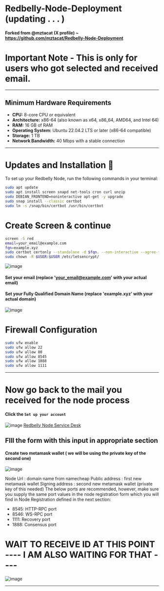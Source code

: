 # Redbelly-Node-Deployment (updating . . . ) 
#### Forked from @mztacat (X profile) ~ https://github.com/mztacat/Redbelly-Node-Deployment
# Important Note - This is only for users who got selected and received email.

---

## Minimum Hardware Requirements

- **CPU:** 8-core CPU or equivalent
- **Architecture:** x86-64 (also known as x64, x86_64, AMD64, and Intel 64)
- **RAM:** 16 GB of RAM
- **Operating System:** Ubuntu 22.04.2 LTS or later (x86-64 compatible)
- **Storage:** 1 TB
- **Network Bandwidth:** 40 Mbps with a stable connection

---

# Updates and Installation 🫡
To set up your Redbelly Node, run the following commands in your terminal:

```bash
sudo apt update
sudo apt install screen snapd net-tools cron curl unzip
sudo DEBIAN_FRONTEND=noninteractive apt-get -y upgrade
sudo snap install --classic certbot
sudo ln -s /snap/bin/certbot /usr/bin/certbot

```


# Create Screen & continue

```bash
screen -S red
email=your_email@example.com
fqn=example.xyz
sudo certbot certonly --standalone -d $fqn. --non-interactive --agree-tos -m $email
sudo chown -R $USER:$USER /etc/letsencrypt/

```
![image](https://github.com/mztacat/Redbelly-Node-Deployment/assets/31314340/cc923f00-dbc3-49b4-8e37-cc439896114e)


#### Set your email (replace 'your_email@example.com' with your actual email)
#### Set your Fully Qualified Domain Name (replace 'example.xyz' with your actual domain)
![image](https://github.com/mztacat/Redbelly-Node-Deployment/assets/31314340/b1651913-0f79-454f-a1cf-def717eeca59)  



# Firewall Configuration
```bash
sudo ufw enable
sudo ufw allow 22
sudo ufw allow 80
sudo ufw allow 8545
sudo ufw allow 1888
sudo ufw allow 1111
```

---

# Now go back to the mail you received for the node process 
#### Click the `Set up your account `

![image](https://github.com/mztacat/Redbelly-Node-Deployment/assets/31314340/b55576ea-9a34-48c5-bebe-b327f44abf25)
[Redbelly Node Service Desk](https://redbelly.atlassian.net/servicedesk/customer/portal/13/user/login?destination=portal%2F13%2Fgroup%2F17%2Fcreate%2F86)


## FIll the form with this input in appropriate section 
#### Create two metamask wallet ( we will be using the private key of the second one) 

![image](https://github.com/mztacat/Redbelly-Node-Deployment/assets/31314340/f96de0a3-c076-46a4-877a-3607bb8edd97)

Node Url : domain name from namecheap
Public address : first new metamask wallet
Signing address : second new metamask wallet (private key of this needed) 
The below ports are recommended, however, make sure you supply the same port values in the node registration form which you will find in Node Registration defined in the next section:
- 8545: HTTP-RPC port
- 8546: WS-RPC port
- 1111: Recovery port
- 1888: Consensus port


# WAIT TO RECEIVE ID AT THIS POINT ---- I AM ALSO WAITING FOR THAT ----
![image](https://github.com/mztacat/Redbelly-Node-Deployment/assets/31314340/c434fc0d-5986-4a03-a053-dc0aeba983b2)

---
